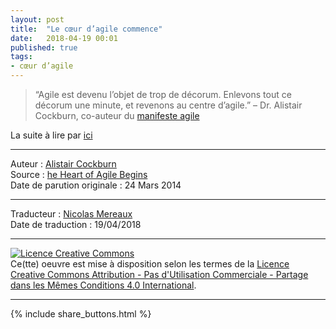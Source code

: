 ```yaml
---
layout: post
title:  "Le cœur d’agile commence"
date:   2018-04-19 00:01
published: true
tags: 
- cœur d’agile
---
```


> “Agile est devenu l’objet de trop de décorum. Enlevons tout ce décorum une minute, et revenons au centre d’agile.”
– Dr. Alistair Cockburn, co-auteur du [manifeste agile](http://agilemanifesto.org/iso/fr/manifesto.html)

La suite à lire par [ici](http://heartofagile.com/le-coeur-dagile-commence/)


---
Auteur : [Alistair Cockburn](http://alistair.cockburn.us/)  
Source : [he Heart of Agile Begins](http://heartofagile.com/)  
Date de parution originale : 24 Mars 2014  

---
Traducteur : [Nicolas Mereaux](http://heartofagile.com/)  
Date de traduction : 19/04/2018  

---

<a rel="license" href="http://creativecommons.org/licenses/by-nc-sa/4.0/"><img alt="Licence Creative Commons" style="border-width:0" src="http://i.creativecommons.org/l/by-nc-sa/4.0/88x31.png" /></a><br />Ce(tte) oeuvre est mise à disposition selon les termes de la <a rel="license" href="http://creativecommons.org/licenses/by-nc-sa/4.0/">Licence Creative Commons Attribution - Pas d'Utilisation Commerciale - Partage dans les Mêmes Conditions 4.0 International</a>.

---

{% include share_buttons.html %}


